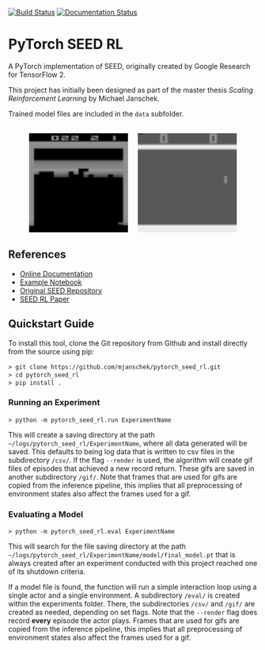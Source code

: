 [![Build Status](https://travis-ci.com/mjanschek/pytorch_seed_rl.svg?token=YDiKaMKpyKq9G4pP8FsY&branch=develop)](https://travis-ci.com/mjanschek/pytorch_seed_rl) 
[![Documentation Status](https://readthedocs.org/projects/pytorch-seed-rl/badge/?version=latest)](https://pytorch-seed-rl.readthedocs.io/)

# PyTorch SEED RL
A PyTorch implementation of SEED, originally created by Google Research for TensorFlow 2.

This project has initially been designed as part of the master thesis *Scaling Reinforcement Learning* by Michael Janschek.

Trained model files are included in the `data` subfolder.
<br/><br/>

<p align="center">
  <img src="docs/breakout.gif" width="200" height="200" alt="An examplatory episode of Breakout"/>
  &nbsp; &nbsp;
  <img src="docs/pong.gif" width="200" height="200" alt="An examplatory episode of Pong"/>
</p>

## References
* [Online Documentation][1]
* [Example Notebook][2]
* [Original SEED Repository][3]
* [SEED RL Paper][4]

[1]: https://pytorch-seed-rl.readthedocs.io/ "Online documentation"
[2]: examples/learning_experiment.ipynb "Example Notebook"
[3]: https://github.com/google-research/seed_rl "SEED RL Repository"
[4]: https://arxiv.org/abs/1910.06591 "SEED RL Paper"

## Quickstart Guide
To install this tool, clone the Git repository from Github and install directly from the source using pip:
```
> git clone https://github.com/mjanschek/pytorch_seed_rl.git
> cd pytorch_seed_rl
> pip install .
```
### Running an Experiment
```
> python -m pytorch_seed_rl.run ExperimentName
```

This will create a saving directory at the path `~/logs/pytorch_seed_rl/ExperimentName`, where all data generated will be saved.
This defaults to being log data that is written to csv files in the subdirectory `/csv/`. If the flag `--render` is used, the algorithm will create gif files of episodes that achieved a new record return. These gifs are saved in another subdirectory `/gif/`. Note that frames that are used for gifs are copied from the inference pipeline, this implies that all preprocessing of environment states also affect the frames used for a gif.
### Evaluating a Model
```
> python -m pytorch_seed_rl.eval ExperimentName
```

This will search for the file saving directory at the path `~/logs/pytorch_seed_rl/ExperimentName/model/final_model.pt` that is always created after an experiment conducted with this project reached one of its shutdown criteria.

If a model file is found, the function will run a simple interaction loop using a single actor and a single environment. A subdirectory `/eval/` is created within the experiments folder. There, the subdirectories `/csv/` and `/gif/` are created as needed, depending on set flags. Note that the `--render` flag does record **every** episode the actor plays. Frames that are used for gifs are copied from the inference pipeline, this implies that all preprocessing of environment states also affect the frames used for a gif.